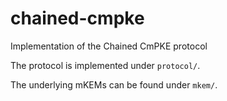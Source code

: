 # chained-cmpke
Implementation of the Chained CmPKE protocol

The protocol is implemented under `protocol/`.

The underlying mKEMs can be found under `mkem/`.

